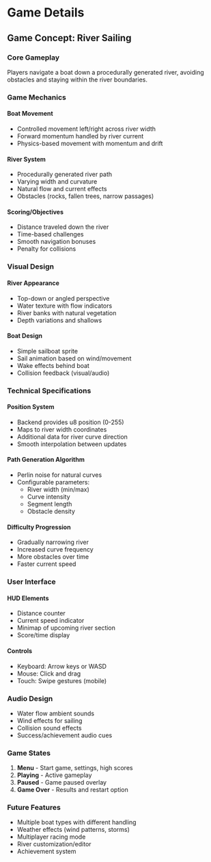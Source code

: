 # Game Details

## Game Concept: River Sailing

### Core Gameplay
Players navigate a boat down a procedurally generated river, avoiding obstacles and staying within the river boundaries.

### Game Mechanics

#### Boat Movement
- Controlled movement left/right across river width
- Forward momentum handled by river current
- Physics-based movement with momentum and drift

#### River System
- Procedurally generated river path
- Varying width and curvature
- Natural flow and current effects
- Obstacles (rocks, fallen trees, narrow passages)

#### Scoring/Objectives
- Distance traveled down the river
- Time-based challenges
- Smooth navigation bonuses
- Penalty for collisions

### Visual Design

#### River Appearance
- Top-down or angled perspective
- Water texture with flow indicators
- River banks with natural vegetation
- Depth variations and shallows

#### Boat Design
- Simple sailboat sprite
- Sail animation based on wind/movement
- Wake effects behind boat
- Collision feedback (visual/audio)

### Technical Specifications

#### Position System
- Backend provides u8 position (0-255)
- Maps to river width coordinates
- Additional data for river curve direction
- Smooth interpolation between updates

#### Path Generation Algorithm
- Perlin noise for natural curves
- Configurable parameters:
  - River width (min/max)
  - Curve intensity
  - Segment length
  - Obstacle density

#### Difficulty Progression
- Gradually narrowing river
- Increased curve frequency
- More obstacles over time
- Faster current speed

### User Interface

#### HUD Elements
- Distance counter
- Current speed indicator
- Minimap of upcoming river section
- Score/time display

#### Controls
- Keyboard: Arrow keys or WASD
- Mouse: Click and drag
- Touch: Swipe gestures (mobile)

### Audio Design
- Water flow ambient sounds
- Wind effects for sailing
- Collision sound effects
- Success/achievement audio cues

### Game States
1. **Menu** - Start game, settings, high scores
2. **Playing** - Active gameplay
3. **Paused** - Game paused overlay
4. **Game Over** - Results and restart option

### Future Features
- Multiple boat types with different handling
- Weather effects (wind patterns, storms)
- Multiplayer racing mode
- River customization/editor
- Achievement system